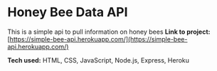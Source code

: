 # Honey Bee Data API

This is a simple api to pull information on honey bees
**Link to project:** [https://simple-bee-api.herokuapp.com/](https://simple-bee-api.herokuapp.com/)

**Tech used:** HTML, CSS, JavaScript, Node.js, Express, Heroku
